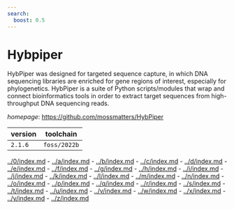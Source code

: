 ```yaml
---
search:
  boost: 0.5
---
```

# Hybpiper

HybPiper was designed for targeted sequence capture,  in which DNA sequencing libraries are enriched for gene regions of interest,  especially for phylogenetics. HybPiper is a suite of Python scripts/modules  that wrap and connect bioinformatics tools in order to extract target  sequences from high-throughput DNA sequencing reads.

*homepage*: <https://github.com/mossmatters/HybPiper>

version | toolchain
--------|----------
``2.1.6`` | ``foss/2022b``

[../0/index.md](0) - [../a/index.md](a) - [../b/index.md](b) - [../c/index.md](c) - [../d/index.md](d) - [../e/index.md](e) - [../f/index.md](f) - [../g/index.md](g) - [../h/index.md](h) - [../i/index.md](i) - [../j/index.md](j) - [../k/index.md](k) - [../l/index.md](l) - [../m/index.md](m) - [../n/index.md](n) - [../o/index.md](o) - [../p/index.md](p) - [../q/index.md](q) - [../r/index.md](r) - [../s/index.md](s) - [../t/index.md](t) - [../u/index.md](u) - [../v/index.md](v) - [../w/index.md](w) - [../x/index.md](x) - [../y/index.md](y) - [../z/index.md](z)


